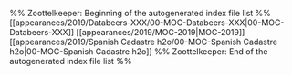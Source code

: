 %% Zoottelkeeper: Beginning of the autogenerated index file list  %%
 [[appearances/2019/Databeers-XXX/00-MOC-Databeers-XXX|00-MOC-Databeers-XXX]]
 [[appearances/2019/MOC-2019|MOC-2019]]
 [[appearances/2019/Spanish Cadastre h2o/00-MOC-Spanish Cadastre h2o|00-MOC-Spanish Cadastre h2o]]
%% Zoottelkeeper: End of the autogenerated index file list  %%
